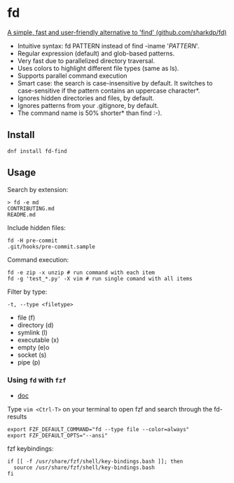 # fd

[A simple, fast and user-friendly alternative to 'find' (github.com/sharkdp/fd)](https://github.com/sharkdp/fd)

- Intuitive syntax: fd PATTERN instead of find -iname '*PATTERN*'.
- Regular expression (default) and glob-based patterns.
- Very fast due to parallelized directory traversal.
- Uses colors to highlight different file types (same as ls).
- Supports parallel command execution
- Smart case: the search is case-insensitive by default. It switches to case-sensitive if the pattern contains an uppercase character*.
- Ignores hidden directories and files, by default.
- Ignores patterns from your .gitignore, by default.
- The command name is 50% shorter* than find :-).

## Install

```shell
dnf install fd-find
```


## Usage

Search by extension:

```shell
> fd -e md
CONTRIBUTING.md
README.md
```

Include hidden files:

```shell
fd -H pre-commit
.git/hooks/pre-commit.sample
```

Command execution:

```shell
fd -e zip -x unzip # run command with each item
fd -g 'test_*.py' -X vim # run single comand with all items
```

Filter by type:

 `-t, --type <filetype>`
 
- file (f)
- directory (d)
- symlink (l)
- executable (x)
- empty (e)o
- socket (s)
- pipe (p)

### Using `fd` with `fzf`

- [doc](https://github.com/sharkdp/fd#using-fd-with-fzf)

Type `vim <Ctrl-T>` on your terminal to open fzf and search through the fd-results

```
export FZF_DEFAULT_COMMAND="fd --type file --color=always"
export FZF_DEFAULT_OPTS="--ansi"
```

fzf keybindings:

```shell
if [[ -f /usr/share/fzf/shell/key-bindings.bash ]]; then
  source /usr/share/fzf/shell/key-bindings.bash
fi
```